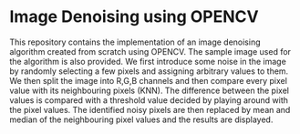 # Image Denoising using OPENCV

This repository contains the implementation of an image denoising algorithm created from scratch using OPENCV. The sample image used for the algorithm is also provided. We first introduce some noise in the image by randomly selecting a few pixels and assigning arbitrary values to them. We then split the image into R,G,B channels and then compare every pixel value with its neighbouring pixels (KNN). The difference between the pixel values is compared with a threshold value decided by playing around with the pixel values. The identified noisy pixels are then replaced by mean and median of the neighbouring pixel values and the results are displayed.

